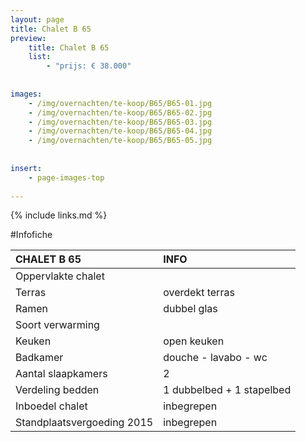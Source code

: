 ```yaml
---
layout: page
title: Chalet B 65
preview: 
    title: Chalet B 65
    list:
        - "prijs: € 38.000"
        
        
images:
    - /img/overnachten/te-koop/B65/B65-01.jpg
    - /img/overnachten/te-koop/B65/B65-02.jpg
    - /img/overnachten/te-koop/B65/B65-03.jpg
    - /img/overnachten/te-koop/B65/B65-04.jpg
    - /img/overnachten/te-koop/B65/B65-05.jpg
    
    
insert:
    - page-images-top
    
---
```


{% include links.md %}



#Infofiche 

CHALET B 65                 | INFO        | 
:---------------------------|:------------|
Oppervlakte chalet          |
Terras                      |overdekt terras  
Ramen                       |dubbel glas
Soort verwarming            |
Keuken                      |open keuken
Badkamer                    |douche - lavabo - wc
Aantal slaapkamers          |2
Verdeling bedden            |1 dubbelbed + 1 stapelbed
Inboedel chalet             |inbegrepen
Standplaatsvergoeding 2015  |inbegrepen